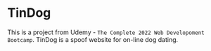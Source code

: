 # TinDog

This is a project from Udemy - `The Complete 2022 Web Developoment Bootcamp`.  TinDog is a spoof website for on-line dog dating.
